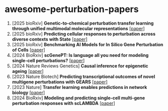 # awesome-perturbation-papers

1. [2025 bioRxiv] **Genetic-to-chemical perturbation transfer learning through unified multimodal molecular representations** [[paper]](https://www.biorxiv.org/content/10.1101/2025.02.02.635055v2.full.pdf)
1. [2025 bioRxiv] **Predicting cellular responses to perturbation across diverse contexts with State** [[paper]](https://www.biorxiv.org/content/biorxiv/early/2025/06/27/2025.06.26.661135.full.pdf)
1. [2025 bioRxiv] **Benchmarking AI Models for In Silico Gene Perturbation of Cells** [[paper]](https://www.biorxiv.org/content/10.1101/2024.12.20.629581v2)
1. [2024 BioRxiv] **scGenePT: Is language all you need for modeling single-cell perturbations?** [[paper](https://www.biorxiv.org/content/10.1101/2024.10.23.619972v1)]
1. [2024 Nature Reviews Genetics] **Causal inference for epigenetic ageing** [[paper]](https://www.nature.com/articles/s41576-024-00799-7#:~:text=The%20application%20of%20genetic%2Dbased,that%20directly%20influence%20ageing%20outcomes.)
1. [2023 Nature Biotech] **Predicting transcriptional outcomes of novel multigene perturbations with GEARS** [[paper]](https://www.nature.com/articles/s41587-023-01905-6)
1. [2023 Nature] **Transfer learning enables predictions in network biology** [[paper]](https://www.nature.com/articles/s41586-023-06139-9)
1. [2024 BioRxiv] **Modeling and predicting single-cell multi-gene perturbation responses with scLAMBDA** [[paper]](https://www.biorxiv.org/content/10.1101/2024.12.04.626878v1)
